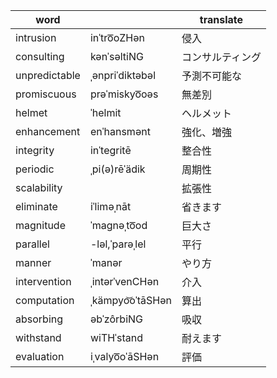 |word||translate
|---|---|---
|intrusion|inˈtro͞oZHən|侵入
|consulting|kənˈsəltiNG|コンサルティング
|unpredictable|ˌənpriˈdiktəbəl|予測不可能な
|promiscuous|prəˈmiskyo͞oəs|無差別
|helmet|ˈhelmit|ヘルメット
|enhancement|enˈhansmənt|強化、増強
|integrity|inˈtegritē|整合性
|periodic|ˌpi(ə)rēˈädik|周期性
|scalability||拡張性
|eliminate|iˈliməˌnāt|省きます
|magnitude|ˈmagnəˌto͞od|巨大さ
|parallel|-ləl,ˈparəˌlel|平行
|manner|ˈmanər|やり方
|intervention|ˌintərˈvenCHən|介入
|computation|ˌkämpyo͝oˈtāSHən|算出
|absorbing|əbˈzôrbiNG|吸収
|withstand|wiTHˈstand|耐えます
|evaluation|iˌvalyo͞oˈāSHən|評価
